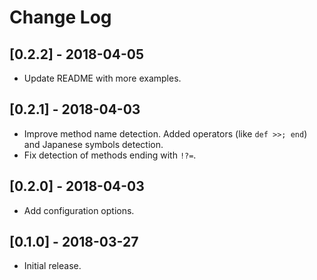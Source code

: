 # Change Log

## [0.2.2] - 2018-04-05

- Update README with more examples.

## [0.2.1] - 2018-04-03

- Improve method name detection. Added operators (like `def >>; end`)
 and Japanese symbols detection.
- Fix detection of methods ending with `!?=`.

## [0.2.0] - 2018-04-03

- Add configuration options.

## [0.1.0] - 2018-03-27

- Initial release.
